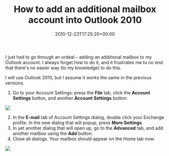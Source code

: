 ﻿---
title: How to add an additional mailbox account into Outlook 2010
date: 2010-12-23T17:25:20+00:00
---
I just had to go through an ordeal &ndash; adding an additional mailbox to my Outlook account. I always forget how to do it, and it frustrates me to no end that there's no easier way (to my knowledge) to do this.

<!-- more -->

I will use Outlook 2010, but I assume it works the same in the previous versions.

  1. Go to your Account Settings: press the **File** tab, click the **Account Settings** button, and another **Account Settings** button:
  
  ![](http://i2.wp.com/hmemcpy.com/wp-content/uploads/2010/12/image3.png)

  2. In the **E-mail** tab of Account Settings dialog, double click your Exchange profile. In the new dialog that will popup, press **More Settings**.
  3. In yet another dialog that will open up, go to the **Advanced** tab, and add another mailbox using the **Add** button.
  4. Close all dialogs. Your mailbox should appear on the Home tab now:
  
  ![](http://i2.wp.com/hmemcpy.com/wp-content/uploads/2010/12/image4.png)
